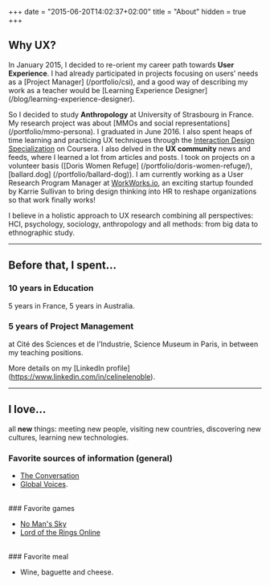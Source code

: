 +++
date = "2015-06-20T14:02:37+02:00"
title = "About"
hidden = true
+++
## Why UX?

In January 2015, I decided to re-orient my career path towards **User Experience**. I had already participated in projects focusing on users' needs as a [Project Manager] (/portfolio/csi), and a good way of describing my work as a teacher would be [Learning Experience Designer] (/blog/learning-experience-designer). 



So I decided to study **Anthropology** at University of Strasbourg in France. My research project was about [MMOs and social representations] (/portfolio/mmo-persona). I graduated in June 2016. I also spent heaps of time learning and practicing UX techniques through the <a href="https://www.coursera.org/specializations/interaction-design" target="_blank">Interaction Design Specialization</a> on Coursera. I also delved in the **UX community** news and feeds, where I learned a lot from articles and posts. I took on projects on a volunteer basis ([Doris Women Refuge] (/portfolio/doris-women-refuge/), [ballard.dog] (/portfolio/ballard-dog)). I am currently working as a User Research Program Manager at <a href="http://www.workworks.io" target="_blank">WorkWorks.io</a>, an exciting startup founded by Karrie Sullivan to bring design thinking into HR to reshape organizations so that work finally works!

I believe in a holistic approach to UX research combining all perspectives: HCI, psychology, sociology, anthropology and all methods: from big data to ethnographic study.

***

## Before that, I spent...

### 10 years in Education

5 years in France, 5 years in Australia.

### 5 years of Project Management

at Cité des Sciences et de l'Industrie, Science Museum in Paris, in between my teaching positions.

More details on my [LinkedIn profile] (https://www.linkedin.com/in/celinelenoble).

***

## I love...

all **new** things: meeting new people, visiting new countries, discovering new cultures, learning new technologies.


### Favorite sources of information (general)

* <a href="https://theconversation.com" target="_blank">The Conversation</a> 
* <a href="https://globalvoices.org" target="_blank">Global Voices</a>. 

<br>
### Favorite games

* <a href="http://www.no-mans-sky.com/" target="blank"> No Man's Sky</a>
* <a href="http://www.lotro.com/en" target="blank">Lord of the Rings Online</a>

<br>
### Favorite meal

* Wine, baguette and cheese.



